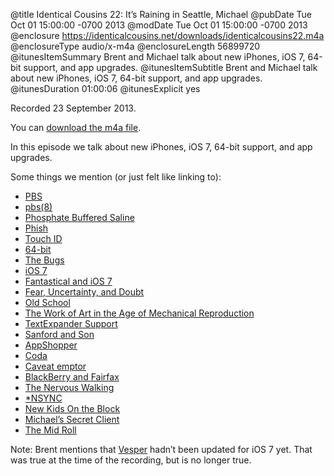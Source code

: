 @title Identical Cousins 22: It’s Raining in Seattle, Michael
@pubDate Tue Oct 01 15:00:00 -0700 2013
@modDate Tue Oct 01 15:00:00 -0700 2013
@enclosure https://identicalcousins.net/downloads/identicalcousins22.m4a
@enclosureType audio/x-m4a
@enclosureLength 56899720
@itunesItemSummary Brent and Michael talk about new iPhones, iOS 7, 64-bit support, and app upgrades.
@itunesItemSubtitle Brent and Michael talk about new iPhones, iOS 7, 64-bit support, and app upgrades.
@itunesDuration 01:00:06
@itunesExplicit yes

Recorded 23 September 2013.

You can <a href="https://identicalcousins.net/downloads/identicalcousins22.m4a">download the m4a file</a>.

In this episode we talk about new iPhones, iOS 7, 64-bit support, and app upgrades.

Some things we mention (or just felt like linking to):

<ul>
<li><a href="http://www.pbs.org/">PBS</a></li>
<li><a href="https://developer.apple.com/library/mac/documentation/Darwin/Reference/ManPages/man8/pbs.8.html">pbs(8)</a></li>
<li><a href="http://biotech.about.com/od/buffersandmedia/ht/Make-Pbs-Buffer.htm">Phosphate Buffered Saline</a></li>
<li><a href="http://phish.com/">Phish</a></li>
<li><a href="http://support.apple.com/kb/HT5949?viewlocale=en_US&locale=en_US">Touch ID</a></li>
<li><a href="http://www.mikeash.com/pyblog/friday-qa-2013-09-27-arm64-and-you.html">64-bit</a></li>
<li><a href="http://openradar.appspot.com/">The Bugs</a></li>
<li><a href="http://www.apple.com/ios/what-is/">iOS 7</a></li>
<li><a href="http://flexibits.com/blog/2013/09/fantastical-and-ios-7/">Fantastical and iOS 7</a></li>
<li><a href="http://en.wikipedia.org/wiki/Fear,_uncertainty_and_doubt">Fear, Uncertainty, and Doubt</a></li>
<li><a href="http://www.imdb.com/title/tt0302886/">Old School</a></li>
<li><a href="http://en.wikipedia.org/wiki/The_Work_of_Art_in_the_Age_of_Mechanical_Reproduction">The Work of Art in the Age of Mechanical Reproduction</a></li>
<li><a href="http://smilesoftware.com/sdk">TextExpander Support</a></li>
<li><a href="http://en.wikipedia.org/wiki/Sanford_and_Son">Sanford and Son</a></li>
<li><a href="http://appshopper.com/">AppShopper</a></li>
<li><a href="http://panic.com/coda/">Coda</a></li>
<li><a href="http://en.wikipedia.org/wiki/Caveat_emptor">Caveat emptor</a></li>
<li><a href="http://www.usatoday.com/story/tech/2013/09/23/blackberry-fairfax-acquisition/2855717/">BlackBerry and Fairfax</a></li>
<li><a href="http://m.youtube.com/watch?v=Hvi4iA3PnKE&desktop_uri=%2Fwatch%3Fv%3DHvi4iA3PnKE">The Nervous Walking</a></li>
<li><a href="http://www.nsync.com/">*NSYNC</a></li>
<li><a href="http://nkotb.com/">New Kids On the Block</a></li>
<li><a href="http://www.macrumors.com/2013/09/23/djay-and-vjay-updated-for-iphone-5s-64-bit-a7-processor-2-4-times-faster-for-some-tasks/">Michael’s Secret Client</a></li>
<li><a href="http://www.themidroll.com/">The Mid Roll</a></li>
</ul>

Note: Brent mentions that <a href="http://vesperapp.co/">Vesper</a> hadn’t been updated for iOS 7 yet. That was true at the time of the recording, but is no longer true.

